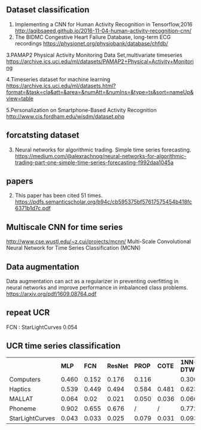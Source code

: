 ## Dataset classification
1. Implementing a CNN for Human Activity Recognition in Tensorflow,2016 
http://aqibsaeed.github.io/2016-11-04-human-activity-recognition-cnn/
2. The BIDMC Congestive Heart Failure Database, long-term ECG recordings
https://physionet.org/physiobank/database/chfdb/

3.PAMAP2 Physical Activity Monitoring Data Set,multivariate timeseries
https://archive.ics.uci.edu/ml/datasets/PAMAP2+Physical+Activity+Monitoring

4.Timeseries dataset for machine learning
https://archive.ics.uci.edu/ml/datasets.html?format=&task=cla&att=&area=&numAtt=&numIns=&type=ts&sort=nameUp&view=table

5.Personalization on Smartphone-Based Activity Recognition
http://www.cis.fordham.edu/wisdm/dataset.php

## forcatsting dataset
3. Neural networks for algorithmic trading. Simple time series forecasting.
https://medium.com/@alexrachnog/neural-networks-for-algorithmic-trading-part-one-simple-time-series-forecasting-f992daa1045a


## papers
2. This paper has been cited 51 times. 
https://pdfs.semanticscholar.org/b94c/cb595375bf57617575454b418fc6371b1d7c.pdf

## Multiscale CNN for time series
http://www.cse.wustl.edu/~z.cui/projects/mcnn/
Multi-Scale Convolutional Neural Network for Time Series Classification (MCNN)

## Data augmentation
Data augmentation can act as a regularizer in preventing overfitting in neural networks and improve performance in imbalanced class problems.
https://arxiv.org/pdf/1609.08764.pdf

## repeat UCR
FCN : StarLightCurves 0.054


## UCR time series classification 
|                                |       |        |       |       |         |          |         |       |       |
|--------------------------------|-------|--------|-------|-------|---------|----------|---------|-------|-------| 
|       | **MLP**                | **FCN**   | **ResNet** | **PROP**  | **COTE**  | **1NN-DTW** | **1NN-BOSS** | **BOSS-VS**| **D4L0(max)**|
| Computers                      | 0.460 | 0.152  | 0.176 | 0.116 |         | 0.300    | 0.296   | 0.324 | ?   |
| Haptics                        | 0.539 | 0.449  | 0.494 | 0.584 | 0.481   | 0.623    | 0.536   | 0.584 | ?   |
| MALLAT                         | 0.064 | 0.02   | 0.021 | 0.050 | 0.036   | 0.066    | 0.058   | 0.064 | 0.0 |
| Phoneme                        | 0.902 | 0.655  | 0.676 | /     | /       | 0.772    | 0.733   | 0.825 | ?   |
| StarLightCurves                | 0.043 | 0.033  | 0.025 | 0.079 | 0.031   | 0.093    | 0.021   | 0.096 | ?   |

